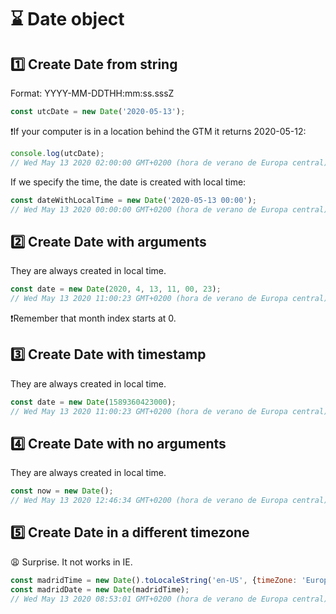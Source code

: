 # ⌛️ Date object

## 1️⃣ Create Date from string

Format: YYYY-MM-DDTHH:mm:ss.sssZ

```js
const utcDate = new Date('2020-05-13');
```

❗If your computer is in a location behind the GTM it returns 2020-05-12:

```js
console.log(utcDate); 
// Wed May 13 2020 02:00:00 GMT+0200 (hora de verano de Europa central)
```

If we specify the time, the date is created with local time:

```js
const dateWithLocalTime = new Date('2020-05-13 00:00');
// Wed May 13 2020 00:00:00 GMT+0200 (hora de verano de Europa central)
```

## 2️⃣ Create Date with arguments

They are always created in local time.

```js
const date = new Date(2020, 4, 13, 11, 00, 23);
// Wed May 13 2020 11:00:23 GMT+0200 (hora de verano de Europa central)
```

❗️Remember that month index starts at 0.


## 3️⃣ Create Date with timestamp

They are always created in local time.

```js
const date = new Date(1589360423000);
// Wed May 13 2020 11:00:23 GMT+0200 (hora de verano de Europa central)
```

## 4️⃣ Create Date with no arguments

They are always created in local time.

```js
const now = new Date();
// Wed May 13 2020 12:46:34 GMT+0200 (hora de verano de Europa central)
```

## 5️⃣ Create Date in a different timezone

😩 Surprise. It not works in IE.

```js
const madridTime = new Date().toLocaleString('en-US', {timeZone: 'Europe/Madrid'});
const madridDate = new Date(madridTime);
// Wed May 13 2020 08:53:01 GMT+0200 (hora de verano de Europa central)
```
